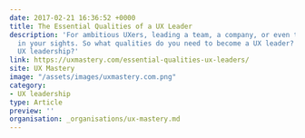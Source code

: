 ```yaml
---
date: 2017-02-21 16:36:52 +0000
title: The Essential Qualities of a UX Leader
description: 'For ambitious UXers, leading a team, a company, or even the field, is probably
  in your sights. So what qualities do you need to become a UX leader? And what defines
  UX leadership?'
link: https://uxmastery.com/essential-qualities-ux-leaders/
site: UX Mastery
image: "/assets/images/uxmastery.com.png"
category:
- UX leadership
type: Article
preview: ''
organisation: _organisations/ux-mastery.md
---
```

